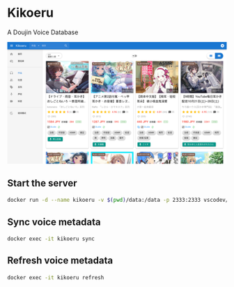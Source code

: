 # Kikoeru

A Doujin Voice Database

![kikoeru](assets/kikoeru.png)

## Start the server
```bash
docker run -d --name kikoeru -v $(pwd)/data:/data -p 2333:2333 vscodev/kikoeru
```

## Sync voice metadata
```bash
docker exec -it kikoeru sync
```

## Refresh voice metadata
```bash
docker exec -it kikoeru refresh
```
